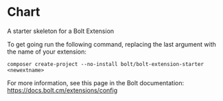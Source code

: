 Chart
=====

A starter skeleton for a Bolt Extension

To get going run the following command, replacing the last argument with the name of your extension:

`composer create-project --no-install bolt/bolt-extension-starter <newextname>`

For more information, see this page in the Bolt documentation: https://docs.bolt.cm/extensions/config
